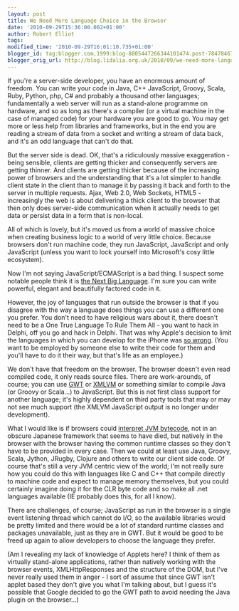 ```yaml
---
layout: post
title: We Need More Language Choice in the Browser
date: '2010-09-29T15:36:00.002+01:00'
author: Robert Elliot
tags:
modified_time: '2010-09-29T16:01:10.735+01:00'
blogger_id: tag:blogger.com,1999:blog-8805447266344101474.post-7847846748232305555
blogger_orig_url: http://blog.lidalia.org.uk/2010/09/we-need-more-language-choice-in-browser.html
---
```


If you're a server-side developer, you have an enormous amount of freedom. You
can write your code in Java, C++ JavaScript, Groovy, Scala, Ruby, Python, php,
C# and probably a thousand other languages; fundamentally a web server will run
as a stand-alone programme on hardware, and so as long as there's a compiler (or
a virtual machine in the case of managed code) for your hardware you are good to
go. You may get more or less help from libraries and frameworks, but in the end
you are reading a stream of data from a socket and writing a stream of data
back, and it's an odd language that can't do that.

But the server side is dead. OK, that's a ridiculously massive exaggeration -
being sensible, clients are getting thicker and consequently servers are
getting thinner. And clients are getting thicker because of the increasing
power of browsers and the understanding that it's a lot simpler to handle
client state in the client than to manage it by passing it back and forth to
the server in multiple requests. Ajax, Web 2.0, Web Sockets, HTML5 -
increasingly the web is about delivering a thick client to the browser that
then only does server-side communication when it actually needs to get data or
persist data in a form that is non-local.

All of which is lovely, but it's moved us from a world of massive choice when
creating business logic to a world of very little choice. Because browsers
don't run machine code, they run JavaScript, JavaScript and only JavaScript
(unless you want to lock yourself into Microsoft's cosy little ecosystem).

Now I'm not saying JavaScript/ECMAScript is a bad thing. I suspect some notable
people think it is
[the Next Big Language](http://steve-yegge.blogspot.com/2007/02/next-big-language.html).
I'm sure you can write powerful, elegant and beautifully factored code in it.

However, the joy of languages that run outside the browser is that if you
disagree with the way a language does things you can use a different one you
prefer. You don't need to have religious wars about it, there doesn't need to
be a One True Language To Rule Them All - you want to hack in Delphi, off you
go and hack in Delphi. That was why Apple's decision to limit the languages in
which you can develop for the iPhone was
[so wrong](http://enfranchisedmind.com/blog/posts/apple-is-just-microsoft-with-better-marketing/).
(You want to be employed by someone else to write their code for them and
you'll have to do it their way, but that's life as an employee.)

We don't have that freedom on the browser. The browser doesn't even read
compiled code, it only reads source files. There are work-arounds, of course;
you can use [GWT](http://code.google.com/webtoolkit/) or
[XMLVM](http://www.xmlvm.org/overview/) or something similar to compile Java
(or Groovy or Scala...) to JavaScript. But this is not first class support for
another language; it's highly dependent on third party tools that may or may
not see much support (the XMLVM JavaScript output is no longer under
development).

What I would like is if browsers could
[interpret JVM bytecode](http://ejohn.org/blog/running-java-in-javascript/),
not in an obscure Japanese framework that seems to have died, but natively in
the browser with the browser having the common runtime classes so they don't
have to be provided in every case. Then we could at least use Java, Groovy,
Scala, Jython, JRugby, Clojure and others to write our client side code. Of
course that's still a very JVM centric view of the world; I'm not really sure
how you could do this with languages like C and C++ that compile directly to
machine code and expect to manage memory themselves, but you could certainly
imagine doing it for the CLR byte code and so make all .net languages available
(IE probably does this, for all I know).

There are challenges, of course; JavaScript as run in the browser is a single
event listening thread which cannot do I/O, so the available libraries would be
pretty limited and there would be a lot of standard runtime classes and
packages unavailable, just as they are in GWT. But it would be good to be freed
up again to allow developers to choose the language they prefer.

(Am I revealing my lack of knowledge of Applets here? I think of them as
virtually stand-alone applications, rather than natively working with the
browser events, XMLHttpResponses and the structure of the DOM, but I've never
really used them in anger - I sort of assume that since GWT isn't applet based
they don't give you what I'm talking about, but I guess it's possible that
Google decided to go the GWT path to avoid needing the Java plugin on the
browser...)
